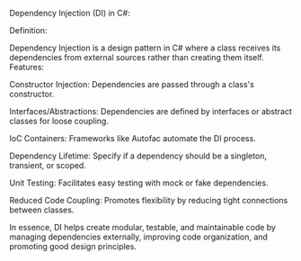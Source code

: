Dependency Injection (DI) in C#:

Definition:

Dependency Injection is a design pattern in C# where a class receives its dependencies from external sources rather than creating them itself.
Features:

Constructor Injection: Dependencies are passed through a class's constructor.

Interfaces/Abstractions: Dependencies are defined by interfaces or abstract classes for loose coupling.

IoC Containers: Frameworks like Autofac automate the DI process.

Dependency Lifetime: Specify if a dependency should be a singleton, transient, or scoped.

Unit Testing: Facilitates easy testing with mock or fake dependencies.

Reduced Code Coupling: Promotes flexibility by reducing tight connections between classes.

In essence, DI helps create modular, testable, and maintainable code by managing dependencies externally, improving code organization, and promoting good design principles.





